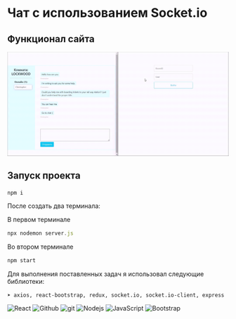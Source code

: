 # Чат с использованием Socket.io


## Функционал сайта

![gif](https://github.com/a1one1/Chat-Live-Socket/blob/main/chat-live-socket.gif)

## Запуск проекта

```javascript
npm i
```

После создать два терминала:

В первом терминале 
```javascript
npx nodemon server.js
```
Во втором терминале 
```javascript
npm start
```

Для выполнения поставленных задач я использовал следующие библиотеки:

```
➤ axios, react-bootstrap, redux, socket.io, socket.io-client, express
```

<p>
  <img alt="React" src="https://img.shields.io/badge/-React-45b8d8?style=for-the-badge&logo=react&logoColor=white" />
  <img alt="Github" src="https://img.shields.io/badge/-Github-black?style=for-the-badge&logo=github&logoColor=white" />
  <img alt="git" src="https://img.shields.io/badge/-Git-F05032?style=for-the-badge&logo=git&logoColor=white" />
  <img alt="Nodejs" src="https://img.shields.io/badge/-Nodejs-43853d?style=for-the-badge&logo=Node.js&logoColor=white" />
  <img alt="JavaScript" src="https://img.shields.io/badge/-JavaScript-yellow?style=for-the-badge&logo=JavaScript&logoColor=white" />
  <img alt="Bootstrap" src="https://img.shields.io/badge/-Bootstrap-430098?style=for-the-badge&logo=bootstrap&logoColor=white" />
</p>
